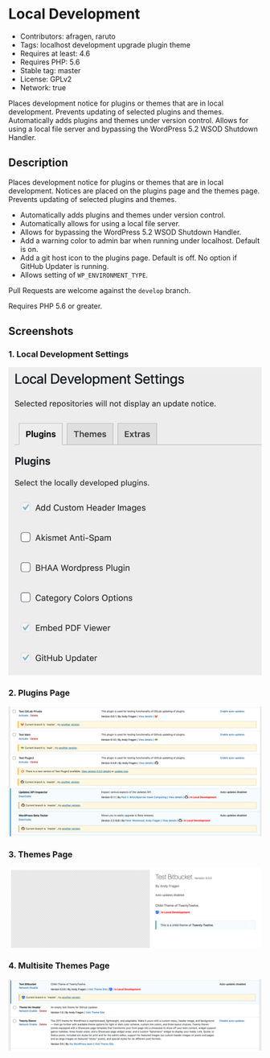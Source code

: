 # Local Development
* Contributors: afragen, raruto
* Tags: localhost development upgrade plugin theme
* Requires at least: 4.6
* Requires PHP: 5.6
* Stable tag: master
* License: GPLv2
* Network: true

Places development notice for plugins or themes that are in local development. Prevents updating of selected plugins and themes. Automatically adds plugins and themes under version control. Allows for using a local file server and bypassing the WordPress 5.2 WSOD Shutdown Handler.

## Description
Places development notice for plugins or themes that are in local development. Notices are placed on the plugins page and the themes page. Prevents updating of selected plugins and themes.

* Automatically adds plugins and themes under version control.
* Automatically allows for using a local file server.
* Allows for bypassing the WordPress 5.2 WSOD Shutdown Handler.
* Add a warning color to admin bar when running under localhost. Default is on.
* Add a git host icon to the plugins page. Default is off. No option if GitHub Updater is running.
* Allows setting of `WP_ENVIRONMENT_TYPE`.

Pull Requests are welcome against the `develop` branch.

Requires PHP 5.6 or greater.

## Screenshots

### 1. Local Development Settings
![Local Development Settings](./.wordpress-org/screenshot-1.png)

### 2. Plugins Page
![Plugins Page](./.wordpress-org/screenshot-2.png)

### 3. Themes Page
![Themes Page](./.wordpress-org/screenshot-3.png)

### 4. Multisite Themes Page
![Multisite Themes Page](./.wordpress-org/screenshot-4.png)
